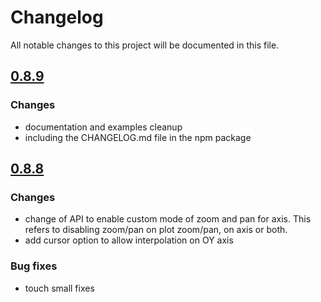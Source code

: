 # Changelog
All notable changes to this project will be documented in this file.

## [0.8.9]

### Changes ###

- documentation and examples cleanup
- including the CHANGELOG.md file in the npm package


## [0.8.8]

### Changes ###

- change of API to enable custom mode of zoom and pan for axis. This refers to
disabling zoom/pan on plot zoom/pan, on axis or both.
- add cursor option to allow interpolation on OY axis

### Bug fixes ###

- touch small fixes  


[0.8.9]: https://github.com/ni-kismet/webcharts/compare/v0.8.8...v0.8.9
[0.8.8]: https://github.com/ni-kismet/webcharts/compare/v0.8.7...v0.8.8
